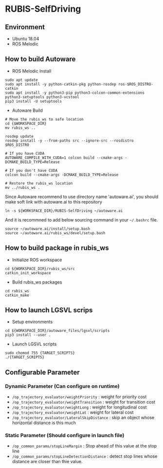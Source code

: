 # RUBIS-SelfDriving

## Environment

- Ubuntu 18.04
- ROS Melodic

## How to build Autoware

* ROS Melodic Install
```
sudo apt update
sudo apt install -y python-catkin-pkg python-rosdep ros-$ROS_DISTRO-catkin
sudo apt install -y python3-pip python3-colcon-common-extensions python3-setuptools python3-vcstool
pip3 install -U setuptools
```

* Autoware Build
```
# Move the rubis_ws to safe location
cd {$WORKSPACE_DIR}
mv rubis_ws ..

rosdep update
rosdep install -y --from-paths src --ignore-src --rosdistro $ROS_DISTRO

# If you have CUDA
AUTOWARE_COMPILE_WITH_CUDA=1 colcon build --cmake-args -DCMAKE_BUILD_TYPE=Release

# If you don't have CUDA
colcon build --cmake-args -DCMAKE_BUILD_TYPE=Release

# Restore the rubis_ws location
mv ../rubis_ws .

```

Since Autoware recommend to use directory name 'autoware.ai', you should make soft link with autoware.ai to this repository
```
ln -s ${WORKSPACE_DIR}/RUBIS-SelfDriving ~/autoware.ai
```

And it is recommned to add below sourcing command in your `~/.bashrc` file.
```
source ~/autoware.ai/install/setup.bash
source ~/autoware.ai/rubis_ws/devel/setup.bash
```

## How to build package in rubis_ws

* Initialize ROS workspace
```
cd ${WORKSPACE_DIR}/rubis_ws/src
catkin_init_workspace
```

* Build rubis_ws packages
```
cd rubis_ws
catkin_make
```

## How to launch LGSVL scrips
* Setup environments
```
cd ${WORKSPACE_DIR}/autoware_files/lgsvl/scripts
pip3 install --user .
```

* Launch LGSVL scripts
```
sudo chomod 755 {TARGET_SCRIPTS}
./{TARGET_SCRIPTS}
```

## Configurable Parameter

### Dynamic Parameter (Can configure on runtime)

* `/op_trajectory_evaluator/weightPriority` : weight for priority cost
* `/op_trajectory_evaluator/weightTransition` : weight for transition cost
* `/op_trajectory_evaluator/weightLong` : weight for longitudinal cost
* `/op_trajectory_evaluator/weightLat` : weight for lateral cost
* `/op_trajectory_evaluator/LateralSkipDistance` : skip an object whose horizontal distance is this much

### Static Parameter (Should configure in launch file)

* `/op_common_params/stopLineMargin` : Stop ahead of this value at the stop line
* `/op_common_params/stopLineDetectionDistance` : detect stop lines whose distance are closer than thie value.


